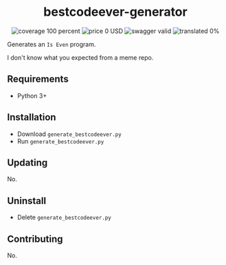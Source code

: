 <h1 align="center">bestcodeever-generator</h1>

<div align="center">
  <img src="https://img.shields.io/badge/coverage-%24100%25-brightgreen" alt="coverage 100 percent"/>
  <img src="https://img.shields.io/badge/price-%240-brightgreen" alt="price 0 USD"/>
  <img src="https://img.shields.io/badge/swagger-valid-brightgreen" alt="swagger valid"/>
  <img src="https://img.shields.io/badge/translated-0%25-red" alt="translated 0%"/>
</div>

Generates an `Is Even` program.

I don't know what you expected from a meme repo.

## Requirements

- Python 3+

## Installation

- Download `generate_bestcodeever.py`
- Run `generate_bestcodeever.py`

## Updating

No.

## Uninstall

- Delete `generate_bestcodeever.py`

## Contributing

No.
